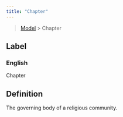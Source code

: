 ```yaml
---
title: "Chapter"
---
```


> [Model](../../) > Chapter

## Label

### English
Chapter


## Definition
The governing body of a religious community. 


    
